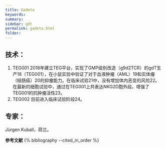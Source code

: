 ```yaml
---
title: Gadeta
keywords: 
summary: 
sidebar: gdt
permalink: gadeta.html
folder: 
---
```


## 技术：

1. TEG001
2018年建立TEG平台，实现了GMP级别改造（g9d2TCR）的gdT生产18（TEG001），在小鼠实验中验证了对于血液肿瘤（AML）19和实体瘤（结肠癌）20的抑瘤能力。在临床试验21中，没有增加体内恶变的风险22。在最新的细胞试验中，通过在TEG001上共表达NKG2D胞外段，增强了TEG001的抗肿瘤活性23。
2. TEG002
目前进入临床试验阶段24。

## 专家：

Jürgen Kuball，荷兰。


**参考文献**
{% bibliography --cited_in_order %}
